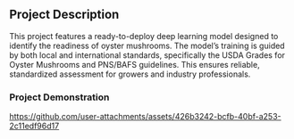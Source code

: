## Project Description 

This project features a ready-to-deploy deep learning model designed to identify the readiness of oyster mushrooms. The model’s training is guided by both local and international standards, specifically the USDA Grades for Oyster Mushrooms and PNS/BAFS guidelines. This ensures reliable, standardized assessment for growers and industry professionals.

### Project Demonstration
https://github.com/user-attachments/assets/426b3242-bcfb-40bf-a253-2c11edf96d17

